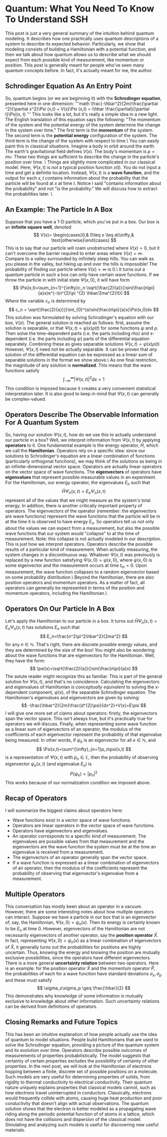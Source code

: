 # Quantum: What You Need To Know To Understand SSH
This post is just a very general summary of the intuition behind quantum modeling. It describes how one practically uses quantum descriptions of a system to describe its expected behavior. Particularly, we show that modeling consists of building a Hamiltonian with a potential function, and then we talk about how quantum allows us to describe what we should expect from each possible kind of measurement, like momentum or position. This post is generally meant for people who've seen many quantum concepts before. In fact, it's actually meant for me, the author.
## Schrodinger Equation As An Entry Point
So, quantum begins (or we are beginning it) with the **Schrodinger equation**, presented here in one dimension:
'''math
\frac{-\hbar^2}{2m}\frac{\partial ^2}{\partial x^2}\Psi (x,t) + V(x)\Psi (x,t) = i\hbar \frac{\partial}{\partial t}\Psi(x, t)
'''
This looks like a lot, but it's really a simple idea in a new light. The English translation of this equation says the following: "The momentum of the system and the potential energy of the system determine the change in the system over time." The first term is the **momentum** of the system. The second term is the **potential energy** configuration of the system. The third term is the change of the system with respect to time.\\
You can easily paint this in classical situations. Imagine a body in orbit around the earth. The earth's gravitational field defines $V(x)$. The body's momentum is $p=mv$. These two things are sufficient to describe the change in the particle's position over time. \\
Things are slightly more complicated in our classical model. Here, $\Psi(x,t)$ is *not* a typical position function $x(t)$. You do not input a time and get a definite location. Instead, $\Psi(x,t)$ is a **wave function**, and the output for each $x,t$ contains information about the probability that the particle will be found at $x$ at time $t$. Notice I said "contains information about the probability" and not "is the probability." We will discuss how to extract the probabilities later. \\
## An Example: The Particle In A Box
Suppose that you have a 1-D particle, which you've put in a box. Our box is an **infinite square well**, denoted
$$
V(x)= \begin{cases}0,& 0\leq x \leq a\\\infty,& \text{otherwise}\end{cases}
$$
This is to say that our particle will roam unobstructed where $V(x)=0$, but it can't overcome the barrier required to enter areas where $V(x)=\infty$. Compare to a valley surrounded by infinitely steep hills. You can walk as you please in the valley, but hiking up and over the hills is impossible! The probability of finding our particle where $V(x)=\infty$ is 0.\\
It turns out a quantum particle in such a box can only have certain wave functions. If we throw the particle in with initial state $\Psi(x,0)$, it will have form
$$
\Psi(x,t)=\sum_{n=1}^{\infty}c_n \sqrt{\frac{2}{a}}{}sin(\frac{n\pi}{a}x)e^{-i(n^{2}\pi ^{2} \hbar/2ma^{2})t})
$$
Where the variable $c_n$ is determined by
$$
c_n = \sqrt{\frac{2}{a}}{}\int_{0}^{a}sin(\frac{n\pi}{a}x)\Psi(x,0)dx
$$
This solution was formulated by solving Schrodinger's equation with our box, $V(x)$. The general solution is reached as follows: first, assume the solution is separable, or that $\Psi(x,t)=\psi(x)\rho(t)$ for some functions $\psi$ and $\rho$. Then solve the time-dependent parts (i.e. the parts including $rho$) and x-dependent (i.e. the parts including $\psi$) parts of the differential equation separately. Combining these as gives separable solutions $\Psi(x,t)=\psi(x)\rho(t)$ However, $\Psi(x,t)$ need not be actually separable. It can be proven that *any* solution of the differential equation can be expressed as a linear sum of separable solutions in the format we show above.\\
As one final restriction, the magnitude of any solution is **normalized**. This means that the wave functions satisfy
$$
\int_{-\infty}^{\infty} |\Psi(x,t)|^2dx = 1
$$
This condition is imposed because it creates a very convenient statistical interpretation later. It is also good to keep in mind that $\Psi(x,t)$ can generally be complex-valued.

## Operators Describe The Observable Information For A Quantum System
So, having our solution $\Psi(x,t)$, how do we use this to actually understand our particle in a box? Well, we interpret information from $\Psi(x,t)$ by applying **operators** to it. One fundamental example is the energy operator, $\hat{H}$, which we call the **Hamiltonian**. Operators rely on a specific idea: since our solutions to Schrodinger's equation are a linear combination of functions (particularly orthogonal functions), we may think of the solutions as being in an infinite-dimensional vector space. Operators are actually linear operators on the vector space of wave functions. The **eigenvectors** of operators have **eigenvalues** that represent possible measurable values in an experiment. For the Hamiltonian, our energy operator, the eigenvalues $E_n$ such that
$$
\hat{H}\Psi_n(x,t) = E_n\Psi_n(x,t)
$$
represent all of the values that we might measure as the system's total energy. In addition, there is another critically important property of operators. The eigenvectors of the operator (remember: the eigenvectors are wave functions) represent the wave functions that the particle will be in at the time it is observed to have energy $E_n$. So operators tell us not only about the values we can expect from a measurement, but also the possible wave functions that our system would "collapse" to at the time of measurement. Note: this collapse is not actually modeled in our description. This is just how we interpret operators. Operators describe the possible results of a particular kind of measurement. When actually measuring, the system changes in a discontinuous way. Whatever $\Psi(x,t)$ was previously is replaced by a new function satisfying $\Psi(x,0)=\psi(x,0)$, where $\psi(x,0)$ is some eigenvector and the measurement occurs at time $t_m=0$. Upon measurement, the wave function collapses to a random eigenvector based on some probability distribution.\\
Beyond the Hamiltonian, there are also position operators and momentum operators. As a matter of fact, all operators can generally be represented in terms of the position and momentum operators, including the Hamiltonian.\\
## Operators On Our Particle In A Box
Let's apply the Hamiltonian to our particle in a box. It turns out $\hat{H}\Psi_n(x,t) = E_n\Psi_n(x,t)$ has solutions $E_n$ such that
$$
E_n=\frac{n^2\pi^2\hbar^2}{2ma^2}
$$
for any $n\in\mathbb{N}$. That's right, there are discrete possible energy values, and they are determined by the size of the box! You might also be wondering about the wave functions that are eigenvectors for the Hamiltonian. Well, they have the form:
$$
\psi(x)=\sqrt{\frac{2}{a}}{}sin(\frac{n\pi}{a}x)
$$
The astute reader might recognize this as familiar. This is part of the general solution for $\Psi(x,t)$, and that's no coincidence. Calculating the eigenvectors and eigenvalues of Hamiltonian *is conceptually equivalent* to solving the x-dependent component, $\psi(x)$, of the separable Schrodinger equation. The Hamiltonian's eigenvalues and eigenvectors are given by solving:
$$
-\frac{\hbar^2}{2m}\frac{d^{2}\psi}{dx^2}+V(x)=E\psi
$$
I will give one more set of claims about operators: firstly, the eigenvectors span the vector space. This isn't always true, but it's practically true for operators we will discuss. Finally, when representing some wave function as a linear sum of eigenvectors of an operator, the modulus of the coefficients of each eigenvector represent the probability of that eigenvalue being measured. In other words, if $\psi_{e}$ is an eigenvector for all $e\in \mathbb{N}$, and 
$$
\Psi(x,t)=\sum^{\infty}_{n=1}p_n\psi(x,t)
$$
is a representation of $\Psi(x,t)$ with $p_n\in \mathbb{C}$, then the probability of observing eigenvector $\psi_e(x,t)$ (and eigenvalue $E_e$) is 
$$
P(\psi_{e})=|p_{n}|^{2}
$$
This works because of our normalization condition we imposed above.
## Recap of Operators
I will summarize the biggest claims about operators here:
* Wave functions exist in a vector space of wave functions.
* Operators are linear operators in the vector space of wave functions.
* Operators have eigenvectors and eigenvalues.
* An operator corresponds to a specific kind of measurement. The eigenvalues are possible values from that measurement and the eigenvectors are the wave funciton the system must be at the time an eigenvalue is received from a measurement.
* The eigenvectors of an operator generally span the vector space.
* If a wave function is expressed as a linear combination of eigenvectors of an operator, then the modulus of the coefficients represent the probability of observing that eigenvector's eigenvalue from a measurement.

## Multiple Operators
This conversation has mostly been about an operator in a vacuum. However, there are some interesting notes about how multiple operators can interact. Suppose we have a particle in our box that is an eigenvector of, say, the Hamiltonian, $\Psi(x,0)=\psi_n(x)$. Then its energy is certainly known to be $E_n$ at time 0. However, eigenvectors of the Hamiltonian are not necessarily eigenvectors of another operator, say the **position operator** $\hat{X}$. In fact, representing $\Psi(x,0)=\psi_n(x)$ as a linear combination of eigenvectors of $\hat{X}$, it generally turns out the probabilities for positions are highly uncertain. Thus, knowing the energy and knowing the position are mutually exclusive possibilities, since the operators have different eigenvectors. There is a more general **uncertainty relation** between two operators. Here is an example: for the position operator $\hat{X}$ and the momentum operator $\hat{P}$, the probabilities of each for a wave function have standard deviations $\sigma_x, \sigma_p$ and these must satisfy
$$
\sigma_x\sigma_p \geq \frac{\hbar}{2}
$$
This demonstrates why knowledge of some information is mutually exclusive to knowledge about other information. Such uncertainty relations can be derived from definitions of operators.

## Closing Remarks and Future Topics
This has been an intuitive explanation of how people actually use the idea of quantum to model situations. People build Hamiltonians that are used to solve the Schrodinger equation, providing a picture of the quantum system and its evolution over time. Operators describe possible outcomes of measurements of properties probabilistically. The model suggests that certainty of certain properties excludes the possibility of certainty of other properties. In the next post, we will look at the Hamiltonian of electrons hopping between a finite, discrete set of possible positions on a molecule. Such models are very useful for determining properties of solids, from rigidity to thermal conductivity to electrical conductivity. Their quantum nature uniquely explains properties that classical models cannot, such as how electrons travel uninterrupted in conductors. Classically, electrons would frequently collide with atoms, causing huge heat production and poor conductivity that doesn't align with actual observations. The quantum solution shows that the electron is better modeled as a propagating wave riding along the periodic potential function of of atoms in a lattice, which does not have the collisions and dispersion of the classical model. Simulating and analyzing such models is useful for discovering new useful materials.

